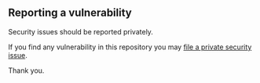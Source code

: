 ## Reporting a vulnerability

Security issues should be reported privately.

If you find any vulnerability in this repository you may [file a private security issue](https://github.com/MarcoAurelioWM/mabot-config/security/advisories/new).

Thank you.

